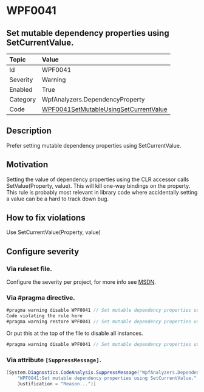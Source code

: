 # WPF0041
## Set mutable dependency properties using SetCurrentValue.

| Topic    | Value
| :--      | :--
| Id       | WPF0041
| Severity | Warning
| Enabled  | True
| Category | WpfAnalyzers.DependencyProperty
| Code     | [WPF0041SetMutableUsingSetCurrentValue](https://github.com/DotNetAnalyzers/WpfAnalyzers/blob/master/WpfAnalyzers/WPF0041SetMutableUsingSetCurrentValue.cs)

## Description

Prefer setting mutable dependency properties using SetCurrentValue.

## Motivation

Setting the value of dependency properties using the CLR accessor calls SetValue(Property, value). This will kill one-way bindings on the property.
This rule is probably most relevant in library code where accidentally setting a value can be a hard to track down bug.

## How to fix violations

Use SetCurrentValue(Property, value)

<!-- start generated config severity -->
## Configure severity

### Via ruleset file.

Configure the severity per project, for more info see [MSDN](https://msdn.microsoft.com/en-us/library/dd264949.aspx).

### Via #pragma directive.
```C#
#pragma warning disable WPF0041 // Set mutable dependency properties using SetCurrentValue.
Code violating the rule here
#pragma warning restore WPF0041 // Set mutable dependency properties using SetCurrentValue.
```

Or put this at the top of the file to disable all instances.
```C#
#pragma warning disable WPF0041 // Set mutable dependency properties using SetCurrentValue.
```

### Via attribute `[SuppressMessage]`.

```C#
[System.Diagnostics.CodeAnalysis.SuppressMessage("WpfAnalyzers.DependencyProperty", 
    "WPF0041:Set mutable dependency properties using SetCurrentValue.", 
    Justification = "Reason...")]
```
<!-- end generated config severity -->